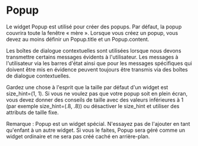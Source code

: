 # Popup

Le widget Popup est utilisé pour créer des popups. Par défaut, la popup couvrira toute la fenêtre « mère ». Lorsque vous créez un popup, vous devez au moins définir un Popup.title et un Popup.content.

Les boîtes de dialogue contextuelles sont utilisées lorsque nous devons transmettre certains messages évidents à l'utilisateur. Les messages à l'utilisateur via les barres d'état ainsi que pour les messages spécifiques qui doivent être mis en évidence peuvent toujours être transmis via des boîtes de dialogue contextuelles.

Gardez une chose à l'esprit que la taille par défaut d'un widget est size_hint=(1, 1).
Si vous ne voulez pas que votre popup soit en plein écran, vous devez donner des conseils de taille avec des valeurs inférieures à 1 (par exemple size_hint=(.8, .8)) ou désactiver le size_hint et utiliser des attributs de taille fixe.

Remarque : Popup est un widget spécial. N'essayez pas de l'ajouter en tant qu'enfant à un autre widget. Si vous le faites, Popup sera géré comme un widget ordinaire et ne sera pas créé caché en arrière-plan.